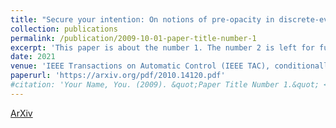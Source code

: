 ```yaml
---
title: "Secure your intention: On notions of pre-opacity in discrete-event systems"
collection: publications
permalink: /publication/2009-10-01-paper-title-number-1
excerpt: 'This paper is about the number 1. The number 2 is left for future work.'
date: 2021
venue: 'IEEE Transactions on Automatic Control (IEEE TAC), conditionally accepted'
paperurl: 'https://arxiv.org/pdf/2010.14120.pdf'
#citation: 'Your Name, You. (2009). &quot;Paper Title Number 1.&quot; <i>Journal 1</i>. 1(1).'
---
```

[ArXiv](https://arxiv.org/pdf/2010.14120.pdf)
